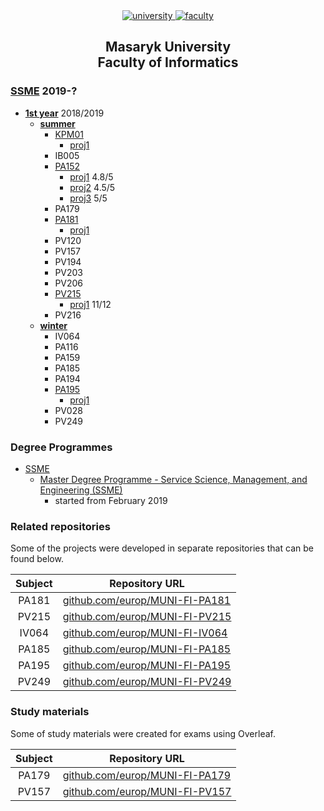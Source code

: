 <div align="center">
	<a href="https://www.muni.cz/en">
		<img src="https://img.shields.io/badge/university-Masaryk%20University-0000dc.svg" alt="university">
	</a>
	<a href="https://www.fi.muni.cz/index.html.en">
		<img src="https://img.shields.io/badge/faculty-Faculty%20of%20Informatics-f2d45c.svg" alt="faculty">
	</a>
</div>

<h2 align="center">
	Masaryk University<br>Faculty of Informatics
</h2>

### [SSME](https://github.com/europ/MUNI-FI/tree/master/SSME) 2019-?
* **[1st year](https://github.com/europ/MUNI-FI/tree/master/SSME/1st-year)** 2018/2019
	* **[summer](https://github.com/europ/MUNI-FI/tree/master/SSME/1st-year/summer)**
		* [KPM01](https://github.com/europ/MUNI-FI/tree/master/SSME/1st-year/summer/KPM01)
			* [proj1](https://github.com/europ/MUNI-FI/tree/master/SSME/1st-year/summer/KPM01/proj1)
		* IB005
		* [PA152](https://github.com/europ/MUNI-FI/tree/master/SSME/1st-year/summer/PA152)
			* [proj1](https://github.com/europ/MUNI-FI/tree/master/SSME/1st-year/summer/PA152/homework1) 4.8/5
			* [proj2](https://github.com/europ/MUNI-FI/tree/master/SSME/1st-year/summer/PA152/homework2) 4.5/5
			* [proj3](https://github.com/europ/MUNI-FI/tree/master/SSME/1st-year/summer/PA152/homework3) 5/5
		* PA179
		* [PA181](https://github.com/europ/MUNI-FI/tree/master/SSME/1st-year/summer/PA181)
			* [proj1](https://github.com/europ/MUNI-FI-PA181)
		* PV120
		* PV157
		* PV194
		* PV203
		* PV206
		* [PV215](https://github.com/europ/MUNI-FI/tree/master/SSME/1st-year/summer/PV215)
			* [proj1](https://github.com/europ/MUNI-FI-PV215) 11/12
		* PV216
  * **[winter](https://github.com/europ/MUNI-FI/tree/master/SSME/1st-year/winter)**
    * IV064
    * PA116
    * PA159
    * PA185
    * PA194
    * [PA195](https://github.com/europ/MUNI-FI/tree/master/SSME/1st-year/winter/PA195)
      * [proj1](https://github.com/europ/MUNI-FI-PA195)
    * PV028
    * PV249

### Degree Programmes
* [SSME](#SSME-2019-)
	* [Master Degree Programme - Service Science, Management, and Engineering (SSME)](https://www.fi.muni.cz/catalogue2018/study-fields-html/mgr-ssme.html.cs)
	  * started from February 2019

### Related repositories
Some of the projects were developed in separate repositories that can be found below.

| Subject | Repository URL                                                           |
| :-----: | ------------------------------------------------------------------------ |
| PA181   | [github.com/europ/MUNI-FI-PA181](https://github.com/europ/MUNI-FI-PA181) |
| PV215   | [github.com/europ/MUNI-FI-PV215](https://github.com/europ/MUNI-FI-PV215) |
| IV064   | [github.com/europ/MUNI-FI-IV064](https://github.com/europ/MUNI-FI-IV064) |
| PA185   | [github.com/europ/MUNI-FI-PA185](https://github.com/europ/MUNI-FI-PA185) |
| PA195   | [github.com/europ/MUNI-FI-PA195](https://github.com/europ/MUNI-FI-PA195) |
| PV249   | [github.com/europ/MUNI-FI-PV249](https://github.com/europ/MUNI-FI-PV249) |

### Study materials
Some of study materials were created for exams using Overleaf.

| Subject | Repository URL                                                           |
| :-----: | ------------------------------------------------------------------------ |
| PA179   | [github.com/europ/MUNI-FI-PA179](https://github.com/europ/MUNI-FI-PA179) |
| PV157   | [github.com/europ/MUNI-FI-PV157](https://github.com/europ/MUNI-FI-PV157) |

